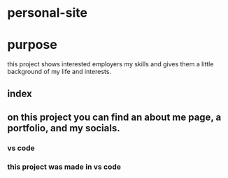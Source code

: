 # personal-site
<h1>purpose</h1>
    <p>this project shows interested employers my skills and gives them a little background of my life and interests.</p>
<h2>index<h2>
    <p>on this project you can find an about me page, a portfolio, and my socials.</p>
<h3>vs code<h3>
    <p>this project was made in vs code</p>    